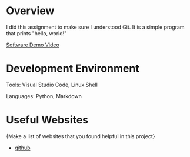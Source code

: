 # Overview

I did this assignment to make sure I understood Git. It is a simple program that prints "hello, world!"

[Software Demo Video](https://youtu.be/eNswb_0aYb8)

# Development Environment

Tools: Visual Studio Code, Linux Shell

Languages: Python, Markdown

# Useful Websites

{Make a list of websites that you found helpful in this project}
* [github](github.com)
